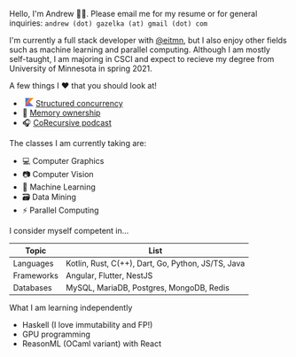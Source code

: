 Hello, I'm Andrew 👋🏼. Please email me for my resume or for general inquiries: `andrew (dot) gazelka (at) gmail (dot) com` 

I'm currently a full stack developer with [@eitmn](https://github.com/eitmn), but I also enjoy other fields such as machine learning and parallel computing. Although I am mostly self-taught, I am majoring in CSCI and expect to recieve my degree from University of Minnesota in spring 2021.

A few things I ❤️ that you should look at!
-   <img src=".github/kotlin.png" alt="Kotlin Emoji" width="15"> [Structured concurrency](https://vorpus.org/blog/notes-on-structured-concurrency-or-go-statement-considered-harmful/)
- 🦀 [Memory ownership](https://doc.rust-lang.org/book/ch04-01-what-is-ownership.html)
- 🎧 [CoRecursive podcast](https://open.spotify.com/show/2LQQb08WTikg5SO85TzoxM?si=lkkmkUYZTiq2qX4aNlNR1A)

The classes I am currently taking are:
- 💻 Computer Graphics
- 📷 Computer Vision
- 🧠 Machine Learning
- 🗃 Data Mining
- ⚡️ Parallel Computing

I consider myself competent in...

|Topic|List|
|--------|-----|
|Languages|Kotlin, Rust, C(++), Dart, Go, Python, JS/TS, Java|
|Frameworks|Angular, Flutter, NestJS|
|Databases|MySQL, MariaDB, Postgres, MongoDB, Redis|

What I am learning independently
- Haskell (I love immutability and FP!)
- GPU programming
- ReasonML (OCaml variant) with React
